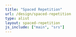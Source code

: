 ```yaml
---
title: "Spaced Repetition"
url: /design/spaced-repetition
type: alist
layout: spaced-repetition
js_include: ["main", "srs"]
---
```

